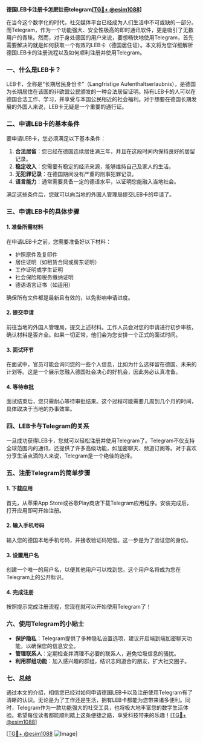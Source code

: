 **德国LEB卡注册卡怎麽註冊telegram[[TG💪+ @esim1088](https://t.me/s/esim1088)]**

在当今这个数字化的时代，社交媒体平台已经成为人们生活中不可或缺的一部分。而Telegram，作为一个功能强大、安全性极高的即时通讯软件，更是吸引了无数用户的青睐。然而，对于身处德国的用户来说，要想畅快地使用Telegram，首先需要解决的就是如何获取一个有效的LEB卡（德国居住证）。本文将为您详细解析德国LEB卡的注册流程以及如何顺利注册并使用Telegram。

### **一、什么是LEB卡？**

LEB卡，全称是“长期居民身份卡”（Langfristige Aufenthaltserlaubnis），是德国为长期居住在该国的非欧盟公民颁发的一种合法居留证明。持有LEB卡的人可以在德国合法工作、学习，并享受与本国公民相近的社会福利。对于想要在德国长期发展的外国人来说，LEB卡无疑是一个重要的通行证。

### **二、申请LEB卡的基本条件**

要申请LEB卡，您必须满足以下基本条件：

1. **合法居留**：您已经在德国连续居住满三年，并且在这段时间内保持良好的居留记录。
2. **稳定收入**：您需要有稳定的经济来源，能够维持自己及家人的生活。
3. **无犯罪记录**：在德国期间没有严重的刑事犯罪记录。
4. **语言能力**：通常需要具备一定的德语水平，以证明您能融入当地社会。

满足这些条件后，您就可以向当地的外国人管理局提交LEB卡的申请了。

### **三、申请LEB卡的具体步骤**

#### **1. 准备所需材料**

在申请LEB卡之前，您需要准备好以下材料：

- 护照原件及复印件
- 居住证明（如租赁合同或房东证明）
- 工作证明或学生证明
- 社会保险和税务缴纳证明
- 德语语言证书（如适用）

确保所有文件都是最新且有效的，以免影响申请进度。

#### **2. 提交申请**

前往当地的外国人管理局，提交上述材料。工作人员会对您的申请进行初步审核，确认材料是否齐全。如果一切正常，他们会为您安排一个正式的面试时间。

#### **3. 面试环节**

在面试中，官员可能会询问您的一些个人信息，比如为什么选择留在德国、未来的计划等。这是一个展示您融入德国社会决心的好机会，因此务必认真准备。

#### **4. 等待审批**

面试结束后，您只需耐心等待审批结果。这个过程可能需要几周到几个月的时间，具体取决于当地的办事效率。

### **四、LEB卡与Telegram的关系**

一旦成功获得LEB卡，您就可以轻松注册并使用Telegram了。Telegram不仅支持全球范围内的通讯，还提供了许多高级功能，如加密聊天、频道订阅等。对于喜欢分享生活点滴的人来说，Telegram是一个绝佳的选择。

### **五、注册Telegram的简单步骤**

#### **1. 下载应用**

首先，从苹果App Store或谷歌Play商店下载Telegram应用程序。安装完成后，打开应用即可开始注册。

#### **2. 输入手机号码**

输入您的德国本地手机号码，并接收验证码短信。这一步是为了验证您的身份。

#### **3. 设置用户名**

创建一个唯一的用户名，以便其他用户可以找到您。这个用户名将成为您在Telegram上的公开标识。

#### **4. 完成注册**

按照提示完成注册流程，您现在就可以开始使用Telegram了！

### **六、使用Telegram的小贴士**

- **保护隐私**：Telegram提供了多种隐私设置选项，建议开启端到端加密聊天功能，以确保您的信息安全。
- **管理联系人**：定期检查并清理不必要的联系人，避免垃圾信息的骚扰。
- **利用群组功能**：加入感兴趣的群组，结识志同道合的朋友，扩大社交圈子。

### **七、总结**

通过本文的介绍，相信您已经对如何申请德国LEB卡以及注册使用Telegram有了清晰的认识。无论是为了工作还是生活，拥有LEB卡都能为您带来诸多便利。同时，Telegram作为一款功能强大的社交工具，也将极大地丰富您的数字生活体验。希望每位读者都能顺利踏上这条便捷之路，享受科技带来的乐趣！[[TG💪+ @esim1088](https://t.me/s/esim1088)]

[[TG💪+ @esim1088](https://t.me/s/esim1088) ![Image](https://i.postimg.cc/4NQfJmqS/Snipaste-2025-05-13-00-14-12.png)]